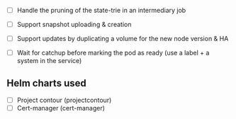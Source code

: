 - [ ] Handle the pruning of the state-trie in an intermediary job
- [ ] Support snapshot uploading & creation
- [ ] Support updates by duplicating a volume for the new node version & HA
- [ ] Wait for catchup before marking the pod as ready (use a label + a system in the service)


## Helm charts used
- [ ] Project contour (projectcontour)
- [ ] Cert-manager (cert-manager)

